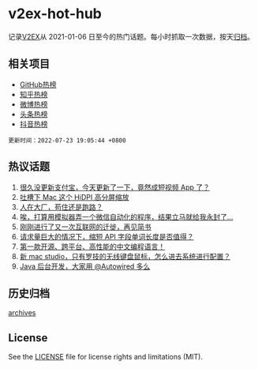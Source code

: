 # v2ex-hot-hub

 记录[V2EX](https://www.v2ex.com/)从 2021-01-06 日至今的热门话题。每小时抓取一次数据，按天[归档](archives)。
 
 ## 相关项目

- [GitHub热榜](https://github.com/snaildev/github-hot-hub)
- [知乎热榜](https://github.com/snaildev/zhihu-hot-hub)
- [微博热榜](https://github.com/snaildev/weibo-hot-hub)
- [头条热榜](https://github.com/snaildev/toutiao-hot-hub)
- [抖音热榜](https://github.com/snaildev/douyin-hot-hub)


 `更新时间：2022-07-23 19:05:44 +0800`

## 热议话题

1. [很久没更新支付宝，今天更新了一下，竟然成短视频 App 了？](https://www.v2ex.com/t/868119)
1. [吐槽下 Mac 这个 HiDPI 高分屏缩放](https://www.v2ex.com/t/868153)
1. [人在大厂，苟住还是跑路？](https://www.v2ex.com/t/868157)
1. [唉，打算用模拟器弄一个微信自动化的程序，结果立马就给我永封了...](https://www.v2ex.com/t/868138)
1. [刚刚进行了又一次互联网的迁徙，再见简书](https://www.v2ex.com/t/868140)
1. [请求量巨大的情况下，缩短 API 字段单词长度是否值得？](https://www.v2ex.com/t/868167)
1. [第一款开源、跨平台、高性能的中文编程语言！](https://www.v2ex.com/t/868110)
1. [新 mac studio，只有罗技的无线键盘鼠标，怎么进去系统进行配置？](https://www.v2ex.com/t/868161)
1. [Java 后台开发，大家用 @Autowired 多么](https://www.v2ex.com/t/868182)

## 历史归档

[archives](archives)

## License

See the [LICENSE](LICENSE) file for license rights and limitations (MIT).
